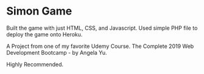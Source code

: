 # Simon Game
Built the game with just HTML, CSS, and Javascript.
Used simple PHP file to deploy the game onto Heroku.

A Project from one of my favorite Udemy Course.
The Complete 2019 Web Development Bootcamp - by Angela Yu. 

Highly Recommended.

